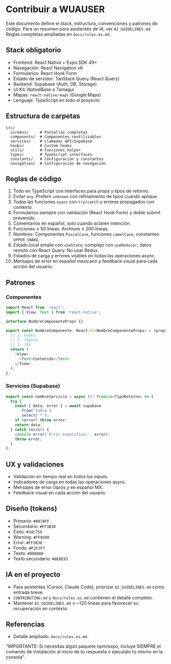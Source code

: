 # Contribuir a WUAUSER

Este documento define el stack, estructura, convenciones y patrones de código. Para un resumen para asistentes de IA, ver `AI_GUIDELINES.md`. Reglas completas ampliadas en `docs/rules.es.md`.

## Stack obligatorio

- Frontend: React Native + Expo SDK 49+
- Navegación: React Navigation v6
- Formularios: React Hook Form
- Estado de servidor: TanStack Query (React Query)
- Backend: Supabase (Auth, DB, Storage)
- UI Kit: NativeBase o Tamagui
- Mapas: `react-native-maps` (Google Maps)
- Lenguaje: TypeScript en todo el proyecto

## Estructura de carpetas

```text
src/
  screens/     # Pantallas completas
  components/  # Componentes reutilizables
  services/    # Llamadas API/Supabase
  hooks/       # Custom hooks
  utils/       # Funciones helper
  types/       # TypeScript interfaces
  constants/   # Configuración y constantes
  navigation/  # Configuración de navegación
```

## Reglas de código

1. Todo en TypeScript con interfaces para props y tipos de retorno.
2. Evitar `any`. Preferir `unknown` con refinamiento de tipos cuando aplique.
3. Todas las funciones `async` con `try/catch` y errores propagados con contexto.
4. Formularios siempre con validación (React Hook Form) y doble submit prevenido.
5. Comentarios en español, solo cuando aclaren intención.
6. Funciones ≤ 50 líneas. Archivos ≤ 200 líneas.
7. Nombres: Componentes `PascalCase`, funciones `camelCase`, constantes `UPPER_SNAKE`.
8. Estado local simple con `useState`; complejo con `useReducer`; datos remoto con React Query. No usar Redux.
9. Estados de carga y errores visibles en todas las operaciones async.
10. Mensajes de error en español mexicano y feedback visual para cada acción del usuario.

## Patrones

### Componentes

```ts
import React from 'react';
import { View, Text } from 'react-native';

interface NombreComponenteProps {}

export const NombreComponente: React.FC<NombreComponenteProps> = (props) => {
  // 1. hooks
  // 2. lógica
  // 3. JSX
  return (
    <View>
      <Text>Contenido</Text>
    </View>
  );
};
```

### Servicios (Supabase)

```ts
export const nombreServicio = async (): Promise<TipoRetorno> => {
  try {
    const { data, error } = await supabase
      .from('tabla')
      .select('*');
    if (error) throw error;
    return data;
  } catch (error) {
    console.error('Error específico:', error);
    throw error;
  }
};
```

## UX y validaciones

- Validación en tiempo real en todos los inputs.
- Indicadores de carga en todas las operaciones async.
- Mensajes de error claros y en español MX.
- Feedback visual en cada acción del usuario.

## Diseño (tokens)

- Primario: `#007AFF`
- Secundario: `#FF3B30`
- Éxito: `#34C759`
- Warning: `#FF9500`
- Error: `#FF3B30`
- Fondo: `#F2F2F7`
- Texto: `#000000`
- Texto secundario: `#8E8E93`

## IA en el proyecto

- Para asistentes (Cursor, Claude Code), priorizar `AI_GUIDELINES.md` como entrada breve.
- `CONTRIBUTING.md` y `docs/rules.es.md` contienen el detalle completo.
- Mantener `AI_GUIDELINES.md` ≤ ~120 líneas para favorecer su recuperación en contexto.

## Referencias

- Detalle ampliado: `docs/rules.es.md`.

"IMPORTANTE: Si necesitas algún paquete npm/expo, incluye SIEMPRE el comando de instalación al inicio de tu respuesta o ejecutalo tú mismo en la consola".